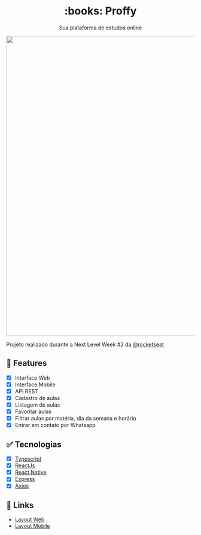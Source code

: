 <h1 align="center">
  :books: Proffy
</h1>

<p align="center">
  Sua plataforma de estudos online
</p>

<p align="center">
  <img src="https://i.imgur.com/euEEjGQ.png" width="800" />
</p>

Projeto realizado durante a Next Level Week #2 da <a href="https://github.com/Rocketseat">@rocketseat</a>

## :dart: Features

- [x] Interface Web
- [x] Interface Mobile
- [x] API REST
- [x] Cadastro de aulas
- [x] Listagem de aulas
- [x] Favoritar aulas
- [x] Filtrar aulas por matéria, dia da semana e horário
- [x] Entrar em contato por Whatsapp

## :white_check_mark: Tecnologias

- [x] [Typescript](https://www.typescriptlang.org/)
- [x] [ReactJs](https://pt-br.reactjs.org/)
- [x] [React Native](https://reactnative.dev/)
- [x] [Express](https://expressjs.com/pt-br/)
- [x] [Axios](https://github.com/axios/axios)

## :link: Links
- [Layout Web](https://www.figma.com/file/2RayMQAaChOHEuq3kCbHap/Proffy-Web?node-id=0%3A1)
- [Layout Mobile](https://www.figma.com/file/ojrNPnojCT62cc1AfqkPGb/Proffy-Mobile?node-id=0%3A1)

